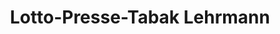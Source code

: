 ---
title: "Lotto-Presse-Tabak Lehrmann"
url: /osterwieck/lotto-presse-tabak-lehrmann/
shop: Zeitungen
---